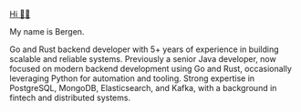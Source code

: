[Hi 👋🏻](https://www.linkedin.com/in/nearbygems/)

My name is Bergen.

Go and Rust backend developer with 5+ years of experience in building scalable and reliable systems.
Previously a senior Java developer, now focused on modern backend development using Go and Rust, occasionally leveraging Python for automation and tooling.
Strong expertise in PostgreSQL, MongoDB, Elasticsearch, and Kafka, with a background in fintech and distributed systems.
